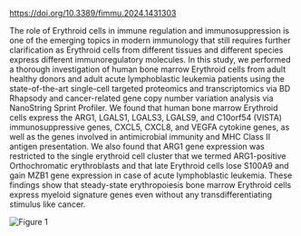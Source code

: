 https://doi.org/10.3389/fimmu.2024.1431303

The role of Erythroid cells in immune regulation and immunosuppression is one of the emerging topics in modern immunology that still requires further clarification as Erythroid cells from different tissues and different species express different immunoregulatory molecules. In this study, we performed a thorough investigation of human bone marrow Erythroid cells from adult healthy donors and adult acute lymphoblastic leukemia patients using the state-of-the-art single-cell targeted proteomics and transcriptomics via BD Rhapsody and cancer-related gene copy number variation analysis via NanoString Sprint Profiler. We found that human bone marrow Erythroid cells express the ARG1, LGALS1, LGALS3, LGALS9, and C10orf54 (VISTA) immunosuppressive genes, CXCL5, CXCL8, and VEGFA cytokine genes, as well as the genes involved in antimicrobial immunity and MHC Class II antigen presentation. We also found that ARG1 gene expression was restricted to the single erythroid cell cluster that we termed ARG1-positive Orthochromatic erythroblasts and that late Erythroid cells lose S100A9 and gain MZB1 gene expression in case of acute lymphoblastic leukemia. These findings show that steady-state erythropoiesis bone marrow Erythroid cells express myeloid signature genes even without any transdifferentiating stimulus like cancer.

![Figure 1](https://github.com/user-attachments/assets/2cf0bec5-d0db-4cc3-89b7-563fe6b019c6)
